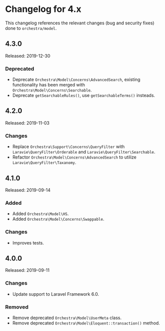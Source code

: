 # Changelog for 4.x

This changelog references the relevant changes (bug and security fixes) done to `orchestra/model`.

## 4.3.0

Released: 2019-12-30

### Deprecated

* Deprecate `Orchestra\Model\Concerns\AdvancedSearch`, existing functionality has been merged with `Orchestra\Model\Concerns\Searchable`.
* Deprecate `getSearchableRules()`, use `getSearchableTerms()` insteads.

## 4.2.0

Released: 2019-11-03

### Changes

* Replace `Orchestra\Support\Concerns\QueryFilter` with `Laravie\QueryFilter\Orderable` and `Laravie\QueryFilter\Searchable`.
* Refactor `Orchestra\Model\Concerns\AdvancedSearch` to utilize `Laravie\QueryFilter\Taxanomy`.

## 4.1.0

Released: 2019-09-14

### Added

* Added `Orchestra\Model\HS`.
* Added `Orchestra\Model\Concerns\Swappable`.

### Changes

* Improves tests.

## 4.0.0

Released: 2019-09-11

### Changes

* Update support to Laravel Framework 6.0.

### Removed

* Remove deprecated `Orchestra\Model\UserMeta` class.
* Remove deprecated `Orchestra\Model\Eloquent::transaction()` method. 
